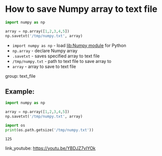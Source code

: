 # How to save Numpy array to text file

```python
import numpy as np

array = np.array([1,2,3,4,5])
np.savetxt('/tmp/numpy.txt', array)
```

- `import numpy as np` - load [lib:Numpy module](/python-numpy/how-to-install-python-numpy-lib) for Python
- `np.array` - declare Numpy array
- `.savetxt` - saves specified array to text file
- `/tmp/numpy.txt` - path to text file to save array to
- `array` - array to save to text file

group: text_file

## Example: 
```python
import numpy as np

array = np.array([1,2,3,4,5])
np.savetxt('/tmp/numpy.txt', array)

import os
print(os.path.getsize('/tmp/numpy.txt'))
```
```
125

```

link_youtube: https://youtu.be/YBDJZ7vlYOk
